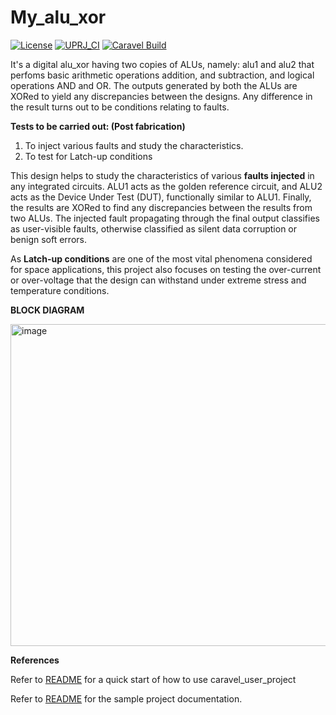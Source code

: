 # My_alu_xor
[![License](https://img.shields.io/badge/License-Apache%202.0-blue.svg)](https://opensource.org/licenses/Apache-2.0) [![UPRJ_CI](https://github.com/efabless/caravel_project_example/actions/workflows/user_project_ci.yml/badge.svg)](https://github.com/efabless/caravel_project_example/actions/workflows/user_project_ci.yml) [![Caravel Build](https://github.com/efabless/caravel_project_example/actions/workflows/caravel_build.yml/badge.svg)](https://github.com/efabless/caravel_project_example/actions/workflows/caravel_build.yml)

It's a digital alu_xor having two copies of ALUs, namely: alu1 and alu2 that perfoms basic arithmetic operations addition, and subtraction, and logical operations AND and OR. The outputs generated by both the ALUs are XORed to yield any discrepancies between the designs. Any difference in the result turns out to be conditions relating to faults.

**Tests to be carried out: (Post fabrication)**
1) To inject various faults and study the characteristics.
2) To test for Latch-up conditions

This design helps to study the characteristics of various **faults injected** in any integrated circuits. ALU1 acts as the golden reference circuit, and ALU2 acts as the Device Under Test (DUT), functionally similar to ALU1. Finally, the results are XORed to find any discrepancies between the results from two ALUs. The injected fault propagating through the final output classifies as user-visible faults, otherwise classified as silent data corruption or benign soft errors. 

As **Latch-up conditions** are one of the most vital phenomena considered for space applications, this project also focuses on testing the over-current or over-voltage that the design can withstand under extreme stress and temperature conditions. 

**BLOCK DIAGRAM**

<img width="515" alt="image" src="https://user-images.githubusercontent.com/88816771/160224576-f9d17b28-e6e5-418b-9b3b-bd1a4c6acca9.png">




**References**

Refer to [README](docs/source/quickstart.rst) for a quick start of how to use caravel_user_project

Refer to [README](docs/source/index.rst) for the sample project documentation. 
